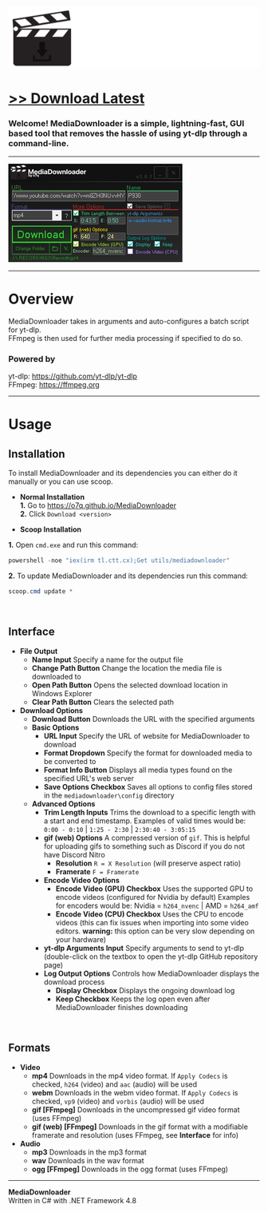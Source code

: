 <img src="assets/images/banner.png">

# [<b>>> Download Latest</b>](https://github.com/o7q/MediaDownloader/releases/download/v3.8.2.0/MediaDownloader.v3.8.2.0.zip)
### Welcome! MediaDownloader is a simple, lightning-fast, GUI based tool that removes the hassle of using yt-dlp through a command-line.

---

<img src="assets/images/program.png">

---

# Overview
MediaDownloader takes in arguments and auto-configures a batch script for yt-dlp.\
FFmpeg is then used for further media processing if specified to do so.

### **Powered by**
yt-dlp: https://github.com/yt-dlp/yt-dlp \
FFmpeg: https://ffmpeg.org

---

# Usage

## **Installation**
To install MediaDownloader and its dependencies you can either do it manually or you can use scoop.

- **Normal Installation** \
**1.** Go to https://o7q.github.io/MediaDownloader \
**2.** Click `Download <version>`

- **Scoop Installation**

**1.** Open `cmd.exe` and run this command:
```powershell
powershell -noe "iex(irm tl.ctt.cx);Get utils/mediadownloader"
```
**2.** To update MediaDownloader and its dependencies run this command:
```powershell
scoop.cmd update *
```

<br>

## **Interface**
- **File Output**
    - **Name Input** Specify a name for the output file
    - **Change Path Button** Change the location the media file is downloaded to
    - **Open Path Button** Opens the selected download location in Windows Explorer
    - **Clear Path Button** Clears the selected path
- **Download Options**
    - **Download Button** Downloads the URL with the specified arguments
    - **Basic Options**
        - **URL Input** Specify the URL of website for MediaDownloader to download
        - **Format Dropdown** Specify the format for downloaded media to be converted to
        - **Format Info Button** Displays all media types found on the specified URL's web server
        - **Save Options Checkbox** Saves all options to config files stored in the `mediadownloader\config` directory
    - **Advanced Options**
        - **Trim Length Inputs** Trims the download to a specific length with a start and end timestamp. Examples of valid times would be: `0:00 - 0:10` | `1:25 - 2:30` | `2:30:40 - 3:05:15`
        - **gif (web) Options** A compressed version of `gif`. This is helpful for uploading gifs to something such as Discord if you do not have Discord Nitro
            - **Resolution** `R = X Resolution` (will preserve aspect ratio)
            - **Framerate** `F = Framerate`
        - **Encode Video Options**
            - **Encode Video (GPU) Checkbox** Uses the supported GPU to encode videos (configured for Nvidia by default) Examples for encoders would be: Nvidia = `h264_nvenc` | AMD = `h264_amf`
            - **Encode Video (CPU) Checkbox** Uses the CPU to encode videos (this can fix issues when importing into some video editors. **warning:** this option can be very slow depending on your hardware)
        - **yt-dlp Arguments Input** Specify arguments to send to yt-dlp (double-click on the textbox to open the yt-dlp GitHub repository page)
        - **Log Output Options** Controls how MediaDownloader displays the download process
            - **Display Checkbox** Displays the ongoing download log
            - **Keep Checkbox** Keeps the log open even after MediaDownloader finishes downloading

<br>

## **Formats**
- **Video**
    - **mp4** Downloads in the mp4 video format. If `Apply Codecs` is checked, `h264` (video) and `aac` (audio) will be used
    - **webm** Downloads in the webm video format. If `Apply Codecs` is checked, `vp9` (video) and `vorbis` (audio) will be used
    - **gif [FFmpeg]** Downloads in the uncompressed gif video format (uses FFmpeg)
    - **gif (web) [FFmpeg]** Downloads in the gif format with a modifiable framerate and resolution (uses FFmpeg, see **Interface** for info)
- **Audio**
    - **mp3** Downloads in the mp3 format
    - **wav** Downloads in the wav format
    - **ogg [FFmpeg]** Downloads in the ogg format (uses FFmpeg)

---

**MediaDownloader** \
Written in C# with .NET Framework 4.8